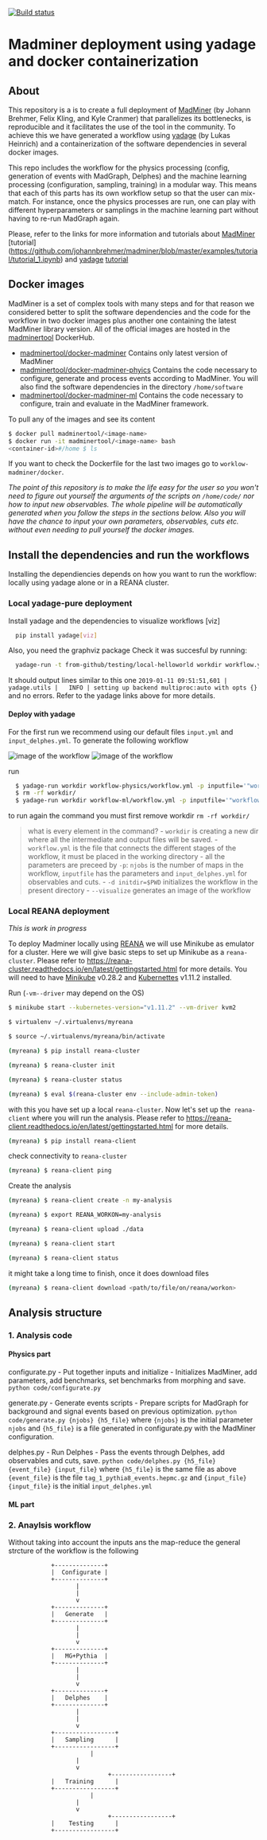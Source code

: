 [![Build status](https://travis-ci.com/irinaespejo/workflow-madminer.svg?branch=master)](https://travis-ci.org/irinaespejo)


# Madminer deployment using yadage and docker containerization

## About
This repository is a  is to create a full deployment of [MadMiner](https://github.com/johannbrehmer/madminer) (by Johann Brehmer, Felix Kling, and Kyle Cranmer) that parallelizes its bottlenecks, is reproducible and it facilitates the use of the tool in the community. 
To achieve this we have generated a workflow using [yadage](https://github.com/yadage/yadage)
(by Lukas Heinrich) and a containerization of the software dependencies in several docker images.

This repo includes the workflow for the physics processing (config, generation of events with MadGraph, Delphes) and the machine learning processing (configuration, sampling, training) in a modular way. This means that each of this parts has its own workflow setup so that the user can mix-match. For instance, once the physics processes are run, one can play with different hyperparameters or samplings in the machine learning part without having to re-run MadGraph again.

Please, refer to the links for more information and tutorials about [MadMiner](https://madminer.readthedocs.io/en/latest/index.html) [tutorial] (https://github.com/johannbrehmer/madminer/blob/master/examples/tutorial/tutorial_1.ipynb) and [yadage](https://yadage.readthedocs.io/en/latest/) [tutorial](https://yadage.github.io/tutorial/)


## Docker images
MadMiner is a set of complex tools with many steps and for that reason we considered better to split the software dependencies and the code for the workflow in two docker images plus another one containing the latest MadMiner library version. All of the official images are hosted in the [madminertool](https://hub.docker.com/u/madminertool) DockerHub.

- [madminertool/docker-madminer](https://hub.docker.com/r/madminertool/docker-madminer)
Contains only latest version of MadMiner
- [madminertool/docker-madminer-phyics](https://hub.docker.com/r/madminertool/docker-madminer-physics)
Contains the code necessary to configure, generate and process events according to MadMiner. You will also find the software dependencies in the directory `/home/software`
- [madminertool/docker-madminer-ml](https://hub.docker.com/r/madminertool/docker-madminer-ml)
Contains the code necessary to configure, train and evaluate in the MadMiner framework.

To pull any of the images and see its content

```bash
$ docker pull madminertool/<image-name>
$ docker run -it madminertool/<image-name> bash
<container-id>#/home $ ls
```
If you want to check the Dockerfile for the last two images go to `worklow-madminer/docker`.

*The point of this repository is to make the life easy for the user so you won't need to figure out yourself the arguments of the scripts on `/home/code/` nor how to input new observables. The whole pipeline will be automatically generated when you follow the steps in the sections below. Also you will have the chance to input your own parameters, observables, cuts etc. without even needing to pull yourself  the docker images.*

## Install the dependencies and run the workflows
Installing the dependiencies depends on how you want to run the workflow: locally using yadage alone or in a REANA cluster.

### Local yadage-pure deployment

Install yadage and the dependencies to visualize workflows [viz]
```bash
  pip install yadage[viz]
```
Also, you need the graphviz package
Check it was succesful by running:
```bash
  yadage-run -t from-github/testing/local-helloworld workdir workflow.yml -p par=World
```
It should output lines similar to this one `2019-01-11 09:51:51,601 |         yadage.utils |   INFO | setting up backend multiproc:auto with opts {}` and no errors. Refer to the yadage links above for more details.


#### Deploy with yadage
For the first run we recommend using our default files `input.yml` and `input_delphes.yml`.
To generate the following workflow 

![image of the workflow](images/workflow-physics.png)
![image of the workflow](images/workflow-ml.png)

run 
```bash
  $ yadage-run workdir workflow-physics/workflow.yml -p inputfile='"workflow-physics/input.yml"' -p njobs="10" -p inputdelphes='"workflow-physics/input_delphes.yml"' -d initdir=$PWD --visualize
  $ rm -rf workdir/
  $ yadage-run workdir workflow-ml/workflow.yml -p inputfile='"workflow-ml/inputs/input_ML.yaml"' -p ntrainsamples="5" -p combinedfile='"workflow-ml/inputs/madminer_example_with_data_1.h5"' -d initdir=$PWD --visualize
```
to run again the command you must first remove workdir `rm -rf workdir/`
>what is every element in the command?
	- `workdir` is creating a new dir where all the intermediate and output files will be saved.
	- `workflow.yml` is the file that connects the different stages of the workflow, it must be placed in the working directory
	- all the parameters are preceed by `-p`: `njobs` is the number of maps in the workflow, `inputfile` has the parameters and `input_delphes.yml` for observables and cuts.
	- `-d initdir=$PWD` initializes the workflow in the present directory
	- `--visualize` generates an image of the workflow
	
### Local REANA deployment

_This is work in progress_


To deploy Madminer locally using [REANA](http://www.reana.io/) we will use Minikube as emulator for a cluster. Here we will give basic steps to set up Minikube as a `reana-cluster`. Please refer to https://reana-cluster.readthedocs.io/en/latest/gettingstarted.html  for more details. You will need to have [Minikube](https://kubernetes.io/docs/tasks/tools/install-minikube/) v0.28.2 and [Kubernettes](https://kubernetes.io/docs/tasks/tools/install-kubectl/) v1.11.2  installed.

Run (`-vm--driver`  may depend on the OS)

```bash
$ minikube start --kubernetes-version="v1.11.2" --vm-driver kvm2

$ virtualenv ~/.virtualenvs/myreana

$ source ~/.virtualenvs/myreana/bin/activate

(myreana) $ pip install reana-cluster

(myreana) $ reana-cluster init

(myreana) $ reana-cluster status

(myreana) $ eval $(reana-cluster env --include-admin-token)
```
with this you have set up a local `reana-cluster`. Now let's set up the` reana-client` where you will run the analysis. Please refer to https://reana-client.readthedocs.io/en/latest/gettingstarted.html  for more details.

```bash
(myreana) $ pip install reana-client
```
check connectivity to `reana-cluster`
```bash
(myreana) $ reana-client ping
```

Create the analysis

```bash
(myreana) $ reana-client create -n my-analysis

(myreana) $ export REANA_WORKON=my-analysis

(myreana) $ reana-client upload ./data

(myreana) $ reana-client start

(myreana) $ reana-client status
```
it might take a long time to finish, once it does download files
```bash
(myreana) $ reana-client download <path/to/file/on/reana/workon>
```




## Analysis structure
### 1. Analysis code
#### Physics part
configurate.py - Put together inputs and initialize
	- Initializes MadMiner, add parameters, add benchmarks, set benchmarks from morphing and save.
	`python code/configurate.py` 
	
generate.py - Generate events scripts
	- Prepare scripts for MadGraph for background and signal events based on previous optimization.
	`python code/generate.py {njobs} {h5_file}` where `{njobs}` is the initial parameter  `njobs` and `{h5_file}` is a file generated in configurate.py with the MadMiner configuration.

delphes.py - Run Delphes
	- Pass the events through Delphes, add observables and cuts, save.
	 `python code/delphes.py {h5_file} {event_file} {input_file}` where  `{h5_file}` is the same file as above  `{event_file}` is the file  `tag_1_pythia8_events.hepmc.gz` and `{input_file}{input_file}` is the initial `input_delphes.yml`

#### ML part

### 2. Anaylsis workflow
Without taking into account the inputs ans the map-reduce the general strcture of the workflow is the following

				+--------------+
				|  Configurate |
				+--------------+
					   |
					   |
					   v
				+--------------+
				|   Generate   |
				+--------------+
	   				   |
					   |
					   v
				+--------------+
				|   MG+Pythia  |
				+--------------+
					   |
					   |
					   v
				+--------------+
				|   Delphes    |
				+--------------+
					   |
					   |
					   v
				+-----------------+
				|   Sampling      |
				+-----------------+
				           |
					   |
					   v
                                +-----------------+
				|   Training      |
				+-----------------+
				           |
					   |
					   v
                                +-----------------+
				|    Testing      |
				+-----------------+

